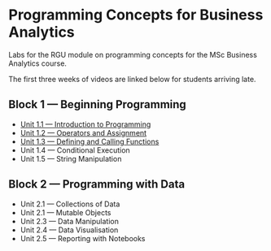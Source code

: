 # Programming Concepts for Business Analytics

Labs for the RGU module on programming concepts for the MSc Business Analytics course.

The first three weeks of videos are linked below for students arriving late.

## Block 1 — Beginning Programming

- [Unit 1.1 — Introduction to Programming](https://rgu.cloud.panopto.eu/Panopto/Pages/Viewer.aspx?pid=9acbe40f-2da7-417c-a491-ac40016277e3)
- [Unit 1.2 — Operators and Assignment](https://rgu.cloud.panopto.eu/Panopto/Pages/Viewer.aspx?pid=bb5c002f-837f-475e-92e1-ac0301287abf)
- [Unit 1.3 — Defining and Calling Functions](https://rgu.cloud.panopto.eu/Panopto/Pages/Viewer.aspx?pid=2655e243-546f-499e-9cf8-ac0301295ffa)
- Unit 1.4 — Conditional Execution
- Unit 1.5 — String Manipulation

## Block 2 — Programming with Data

- Unit 2.1 — Collections of Data
- Unit 2.1 — Mutable Objects
- Unit 2.3 — Data Manipulation
- Unit 2.4 — Data Visualisation
- Unit 2.5 — Reporting with Notebooks
